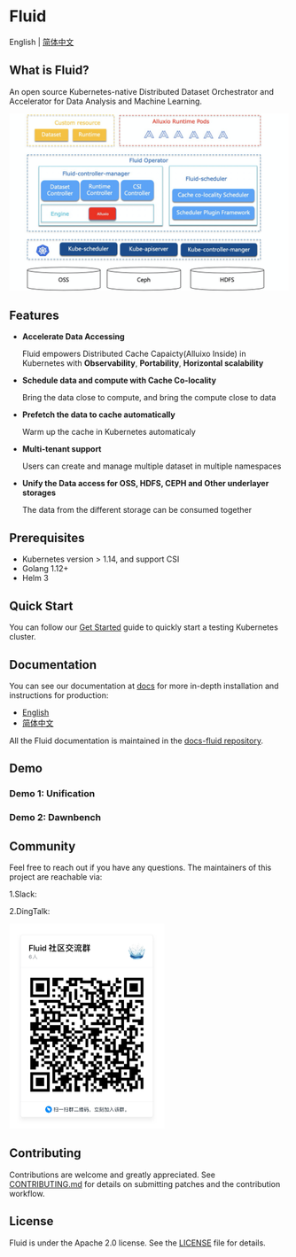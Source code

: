 # Fluid

English | [简体中文](./README-zh_CN.md)

## What is Fluid?

An open source Kubernetes-native Distributed Dataset Orchestrator and Accelerator for Data Analysis and Machine Learning.

<div>
  <img src="static/architecture.png" width="560" title="architecture">
</div>

## Features

- __Accelerate Data Accessing__

    Fluid empowers Distributed Cache Capaicty(Alluixo Inside) in Kubernetes with  **Observability**, **Portability**, **Horizontal scalability**

- __Schedule data and compute with Cache Co-locality__

  	Bring the data close to compute, and bring the compute close to data

- __Prefetch the data to cache automatically__

  	Warm up the cache in Kubernetes automaticaly

- __Multi-tenant support__

  	Users can create and manage multiple dataset in multiple namespaces

- __Unify the Data access for OSS, HDFS, CEPH and Other underlayer storages__

  	The data from the different storage can be consumed together 

## Prerequisites

- Kubernetes version > 1.14, and support CSI
- Golang 1.12+
- Helm 3

## Quick Start

You can follow our [Get Started](docs/installation/installation_cn/README.md) guide to quickly start a testing Kubernetes cluster.

## Documentation

You can see our documentation at [docs](https://github.com/fluid-cloudnative/docs-fluid) for more in-depth installation and instructions for production:

- [English](https://github.com/fluid-cloudnative/docs-fluid/blob/master/en/TOC.md)
- [简体中文](https://github.com/fluid-cloudnative/docs-fluid/blob/master/zh/TOC.md)

All the Fluid documentation is maintained in the [docs-fluid repository](https://github.com/fluid-cloudnative/docs-fluid). 

## Demo

### Demo 1: Unification

### Demo 2: Dawnbench

## Community

Feel free to reach out if you have any questions. The maintainers of this project are reachable via:

1.Slack:

2.DingTalk:

<div>
  <img src="static/dingtalk.png" width="280" title="dingtalk">
</div>


## Contributing

Contributions are welcome and greatly appreciated. See [CONTRIBUTING.md](CONTRIBUTING.md) for details on submitting patches and the contribution workflow.

## License

Fluid is under the Apache 2.0 license. See the [LICENSE](./LICENSE) file for details.